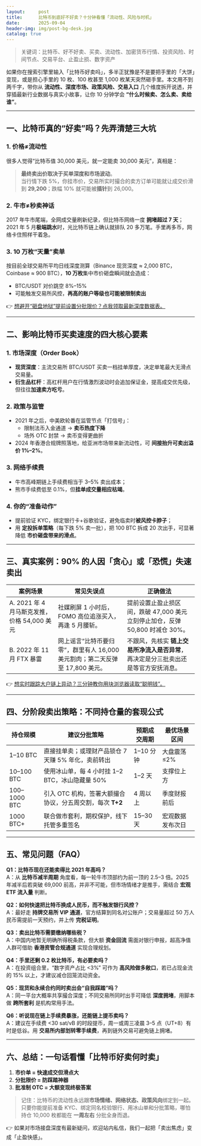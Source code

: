 ```yaml
---
layout:     post
title:      比特币到底好不好卖？十分钟看懂「流动性、风险与时机」
date:       2025-09-04
header-img: img/post-bg-desk.jpg
catalog: true
---
```


> 关键词：比特币、好不好卖、买卖、流动性、加密货币行情、投资风险、时间节点、交易平台、止盈止损、数字资产

如果你在搜索引擎里输入「比特币好卖吗」，多半正犹豫是不是要把手里的「大饼」变现，或是担心手里的 10 枚、100 枚甚至 1,000 枚某天突然砸手里。本文用不到两千字，带你从 **流动性、深度市场、政策风险、交易入口** 几个维度拆开说透，并穿插最新行业数据与真实小故事，让你 10 分钟学会 **“什么时候卖、怎么卖、卖给谁”**。

---

## 一、比特币真的“好卖”吗？先弄清楚三大坑

### 1. 价格≠流动性  
很多人觉得“比特币值 30,000 美元，就一定能卖 30,000 美元”，真相是：  
> **最终卖出价取决于买单深度和市场波动**。  
当行情下跌 5%，你挂市价，交易所实时撮合的卖方订单可能就让成交价滑到 **29,200**；跌幅 10% 就可能被**插针**到 26,000。

### 2. 牛市≠秒卖神话  
2017 年牛市尾端，全网成交量刷新纪录，但比特币网络一度 **拥堵超过 7 天**；2021 年 5 月**极端跳水**时，光比特币链上确认就排队 20 多万笔。手里再多币，网络卡住照样干着急。  

### 3. 10 万枚“天量”卖单  
按目前全球交易所平均日线深度测算（Binance 现货深度 ≈ 2,000 BTC，Coinbase ≈ 900 BTC），**10 万枚**集中市价砸盘瞬间就会造成：  
- BTC/USDT 对价跳空 8%–15%  
- 可能触发交易所风控，**再高的账户等级也可能被限制卖出**  

👉 [想避开“砸盘地狱”提前设置分批限价？点我领取最新深度数据表。](https://okxdog.com/)

---

## 二、影响比特币买卖速度的四大核心要素

### 1. 市场深度（Order Book）
- **现货深度**：主流交易所 BTC/USDT 买卖一档挂单厚度，决定单笔最大无滑点交易量。  
- **衍生品杠杆**：高杠杆用户在行情激烈波动时会追加保证金，提高成交优先级，但往往**加速卖方吃亏**。

### 2. 政策与监管
- 2021 年之后，中美欧轮番在监管节点「打信号」：  
  - 限制法币入金通道 → **卖币热度下降**  
  - 场外 OTC 封禁 → 卖币变得更曲折  
- 2024 年香港合规牌照落地，给亚洲市场带来新流动性，可 **间接抬升可卖出溢价 1%–2%**。

### 3. 网络手续费
- 牛市高峰期链上手续费相当于 3–5% 卖出成本；  
- 熊市手续费低至 0.1%，但**挂单成交量相应枯竭**。  

### 4. 你的“准备动作”
- 提前验证 KYC，绑定银行卡+谷歌验证，避免临卖时**被风控卡脖子**；  
- 用 **定投拆单策略**（每下跌 5% 卖一批），把 100 BTC 拆成 20 次出手，可显著降低 **市价砸盘带来的滑点**。  

---

## 三、真实案例：90% 的人因「贪心」或「恐慌」失速卖出

| 案例场景 | 常见失误点 | 正确做法 |
|---|---|---|
| A. 2021 年 4 月马斯克发推，价格 54,000 美元 | 社媒刷屏 1 小时后，FOMO 高位追涨买入，再逢 5 月腰斩。 | 提前设置止盈止损区间，跌破 47,000 美元立刻停止加仓，反弹 50,800 时减仓 30%。 |
| B. 2022 年 11 月 FTX 暴雷 | 网上谣言“比特币要归零”，群里有人 16,000 美元割肉；第二天反弹至 17,800 美元。 | 不跟风，先核实 **链上交易所净流入是否异常**，再决定是分三批卖出还是等官方安抚消息。 |

👉 [想实时跟踪大户链上异动？三分钟教你用块浏览器读取“聪明钱”。](https://okxdog.com/)

---

## 四、分阶段卖出策略：不同持仓量的套现公式

| 持仓规模 | 建议分批策略 | 预期成交周期 | 最优场景区间 |
|---|---|---|---|
| 1–10 BTC | 直接挂单卖；或理财产品锁仓 7 天赚 5% 年化，卖前转出 | 1–10 分钟 | 大盘震荡 ≤2% |
| 10–100 BTC | 使用冰山单，每 4 小时挂 1–2 BTC，冰山隐藏量 50% | 1–2 天 | 支撑位上方 |
| 100–1000 BTC | 引入 OTC 机构，签署大额撮合协议，分五周交割，每次 **T+2** | 4 周以上 | 季度财报前后 |
| 1000 BTC+ | 联合做市套利，期权保护，线下托管多重签名 | 15–30 天 | 宏观数据发布次日 |

---

## 五、常见问题（FAQ）

**Q1：比特币现在还能卖得比 2021 年高吗？**  
A：从 **比特币减半周期** 角度看，每一轮牛市顶部约为前一顶的 2.5–3 倍。2025 年减半后若突破 69,000 前高，并非不可能，但市场情绪才是推手，需结合 **宏观 ETF 流入量** 判断。

**Q2：如何快速把比特币换成人民币，而不触发银行风控？**  
A：最好走 **持牌交易所 VIP 通道**，官方结算到同名对公账户；交易量超过 50 万人民币需提前一天预约，并上传 **完税证明**。

**Q3：卖出比特币需要缴纳哪些税？**  
A：中国内地暂无明确所得税条款，但大额 **资金回流** 需面对银行申报，超高净值人群可借助 **香港资管合规通道** 实现合理规划。

**Q4：手里还剩 0.2 枚比特币，有必要卖吗？**  
A：在投资组合里，“数字资产占比 <3%” 可作为 **高风险做多敞口**，若已占现金流的 15% 以上，才建议减仓回笼流动资金。

**Q5：现货和永续合约同时卖出会“自我踩踏”吗？**  
A：同一平台大概率共享撮合深度；不同交易所同时出手可降低 **深度拥堵**，用脚本做 **跨所套利** 是机构常用手法。

**Q6：听说现在链上手续费暴涨，还能链上提币卖吗？**  
A：建议在手续费 <30 sat/vB 的时段提币，周一或周三凌晨 3–5 点（UT+8）有时是低谷。用 **交易所内部划转零手续费**，再到链外交易可避免链上拥堵。

---

## 六、总结：一句话看懂「比特币好卖何时卖」

1. **市价单 = 快速成交但滑点大**  
2. **分批限价 = 防踩踏神器**  
3. **批准制 OTC = 大额变现终极答案**  

> 记住：比特币的流动性永远跟**市场情绪、网络状态、政策风向**绑定到一起。  
> 只要你能提前准备 KYC、绑定同名校验银行、用冰山单和分批策略，哪怕持仓 10,000 枚都能在 **一周左右** 分批全身而退。  

👉 如果对市场接盘深度有最新疑问，欢迎站内私信，我们一起把「卖出焦虑」变成「止盈快感」。